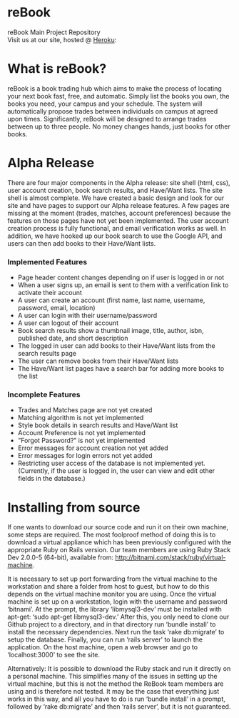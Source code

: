 reBook
======

reBook Main Project Repository  
Visit us at our site, hosted @ [Heroku](http://rebook.herokuapp.com):<br>

# What is reBook?

reBook is a book trading hub which aims to make the process of locating your next book fast, free, and automatic. Simply list the books you own, the books you need, your campus and your schedule. The system will automatically propose trades between individuals on campus at agreed upon times. Significantly, reBook will be designed to arrange trades between up to three people. No money changes hands, just books for other books.

# Alpha Release

There are four major components in the Alpha release: site shell (html, css), user account creation, book search results, and Have/Want lists. The site shell is almost complete. We have created a basic design and look for our site and have pages to support our Alpha release features. A few pages are missing at the moment (trades, matches, account preferences) because the features on those pages have not yet been implemented. The user account creation process is fully functional, and email verification works as well. In addition, we have hooked up our book search to use the Google API, and users can then add books to their Have/Want lists.  
  
### Implemented Features  
* Page header content changes depending on if user is logged in or not  
* When a user signs up, an email is sent to them with a verification link to activate their account   
* A user can create an account (first name, last name, username, password, email, location)  
* A user can login with their username/password  
* A user can logout of their account  
* Book search results show a thumbnail image, title, author, isbn, published date, and short description  
* The logged in user can add books to their Have/Want lists from the search results page  
* The user can remove books from their Have/Want lists   
* The Have/Want list pages have a search bar for adding more books to the list  
  
### Incomplete Features  
* Trades and Matches page are not yet created  
* Matching algorithm is not yet implemented   
* Style book details in search results and Have/Want list  
* Account Preference is not yet implemented  
* ”Forgot Password?” is not yet implemented 
* Error messages for account creation not yet added  
* Error messages for login errors not yet added
* Restricting user access of the database is not implemented yet. (Currently, if the user is logged in, the user can view and edit other fields in the database.) 

# Installing from source

If one wants to download our source code and run it on their own machine, some steps are required. The most foolproof method of doing this is to download a virtual appliance which has been previously configured with the appropriate Ruby on Rails version. Our team members are using Ruby Stack Dev 2.0.0-5 (64-bit), available from: http://bitnami.com/stack/ruby/virtual-machine. 

It is necessary to set up port forwarding from the virtual machine to the workstation and share a folder from host to guest, but how to do this depends on the virtual machine monitor you are using. Once the virtual machine is set up on a workstation, login with the username and password ‘bitnami’. At the prompt, the library ‘libmysql3-dev’ must be installed with apt-get: ‘sudo apt-get libmysql3-dev.’ After this, you only need to clone our Github project to a directory, and in that directory run ‘bundle install’ to install the necessary dependencies. Next run the task ‘rake db:migrate’ to setup the database. Finally, you can run ‘rails server’ to launch the application. On the host machine, open a web browser and go to ‘localhost:3000’ to see the site. 

Alternatively: It is possible to download the Ruby stack and run it directly on a personal machine. This simplifies many of the issues in setting up the virtual machine, but this is not the method the ReBook team members are using and is therefore not tested. It may be the case that everything just works in this way, and all you have to do is run ‘bundle install’ in a prompt, followed by ‘rake db:migrate’ and then ‘rails server’, but it is not guaranteed.
